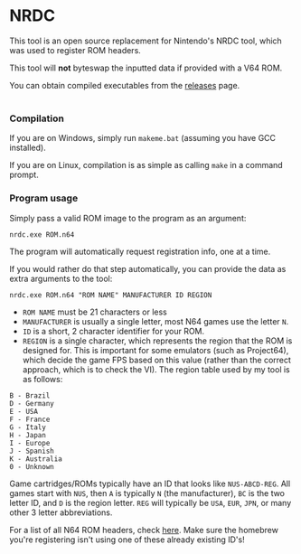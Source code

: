 # NRDC

This tool is an open source replacement for Nintendo's NRDC tool, which was used to register ROM headers.

This tool will **not** byteswap the inputted data if provided with a V64 ROM.

You can obtain compiled executables from the [releases](../../releases) page.
</br></br>

### Compilation

If you are on Windows, simply run `makeme.bat` (assuming you have GCC installed).

If you are on Linux, compilation is as simple as calling `make` in a command prompt.
</br>

### Program usage

Simply pass a valid ROM image to the program as an argument:

```
nrdc.exe ROM.n64
```

The program will automatically request registration info, one at a time.

If you would rather do that step automatically, you can provide the data as extra arguments to the tool:

```
nrdc.exe ROM.n64 "ROM NAME" MANUFACTURER ID REGION
```

* `ROM NAME` must be 21 characters or less
* `MANUFACTURER` is usually a single letter, most N64 games use the letter `N`.
* `ID` is a short, 2 character identifier for your ROM. 
* `REGION` is a single character, which represents the region that the ROM is designed for. This is important for some emulators (such as Project64), which decide the game FPS based on this value (rather than the correct approach, which is to check the VI). The region table used by my tool is as follows:
```
B - Brazil
D - Germany
E - USA
F - France
G - Italy
H - Japan
I - Europe
J - Spanish
K - Australia
0 - Unknown
```

Game cartridges/ROMs typically have an ID that looks like `NUS-ABCD-REG`. All games start with `NUS`, then `A` is typically `N` (the manufacturer), `BC` is the two letter ID, and `D` is the region letter. `REG` will typically be `USA`, `EUR`, `JPN`, or many other 3 letter abbreviations. 

For a list of all N64 ROM headers, check [here](https://niwanetwork.org/wiki/List_of_Nintendo_64_games_by_serial_code). Make sure the homebrew you're registering isn't using one of these already existing ID's!